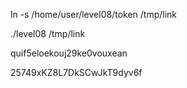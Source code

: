 ln -s /home/user/level08/token /tmp/link

./level08 /tmp/link

quif5eloekouj29ke0vouxean

25749xKZ8L7DkSCwJkT9dyv6f